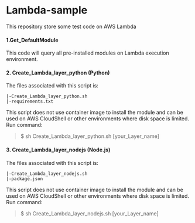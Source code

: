 # Lambda-sample
This repository store some test code on AWS Lambda
#### 1.Get_DefaultModule
This code will query all pre-installed modules on Lambda execution environment.

#### 2. Create_Lambda_layer_python (Python)
The files associated with this script is:
```
|-Create_Lambda_layer_python.sh
|-requirements.txt
```
This script does not use container image to install the module and can be used on AWS CloudShell or other environments where disk space is limited.
Run command:
> $ sh Create_Lambda_layer_python.sh [your_Layer_name]

#### 3. Create_Lambda_layer_nodejs (Node.js)
The files associated with this script is:
```
|-Create_Lambda_layer_nodejs.sh
|-package.json
```
This script does not use container image to install the module and can be used on AWS CloudShell or other environments where disk space is limited.
Run command:
> $ sh Create_Lambda_layer_nodejs.sh [your_Layer_name]


